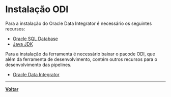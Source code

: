 # Instalação ODI
Para a instalação do Oracle Data Integrator é necessário os seguintes recursos:
- [Oracle SQL Database](https://www.oracle.com/br/database/sqldeveloper/)
- [Java JDK](https://www.oracle.com/java/technologies/downloads/)

Para a instalação da ferramenta é necessário baixar o pacode ODI, que além da ferramenta de desenvolvimento, contém outros recursos para o desenvolvimento das pipelines.
- [Oracle Data Integrator](https://www.oracle.com/br/middleware/technologies/data-integrator-downloads.html#)
---
**[Voltar](../orcl_data_integrator.md)**